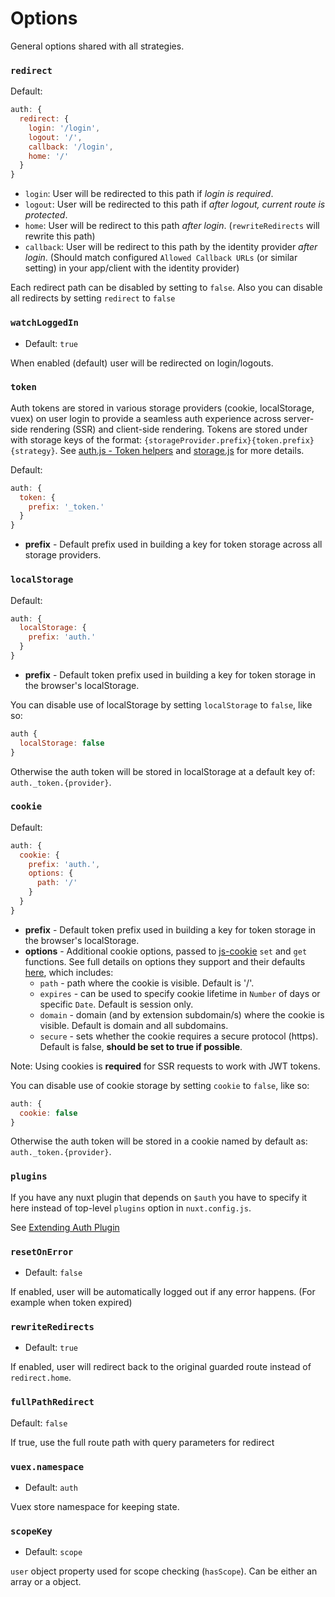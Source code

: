 # Options

General options shared with all strategies.

### `redirect`

Default:

```js
auth: {
  redirect: {
    login: '/login',
    logout: '/',
    callback: '/login',
    home: '/'
  }
}
```

* `login`: User will be redirected to this path if *login is required*.
* `logout`: User will be redirected to this path if *after logout, current route is protected*.
* `home`: User will be redirect to this path *after login*. (`rewriteRedirects` will rewrite this path)
* `callback`: User will be redirect to this path by the identity provider *after login*. (Should match configured `Allowed Callback URLs` (or similar setting) in your app/client with the identity provider) 

Each redirect path can be disabled by setting to `false`.
Also you can disable all redirects by setting `redirect` to `false`

### `watchLoggedIn`

- Default: `true`

When enabled (default) user will be redirected on login/logouts.

### `token`

Auth tokens are stored in various storage providers (cookie, localStorage, vuex) on user login to provide a seamless auth experience across server-side rendering (SSR) and client-side rendering. Tokens are stored under with storage keys of the format: `{storageProvider.prefix}{token.prefix}{strategy}`. See [auth.js - Token helpers](https://github.com/nuxt-community/auth-module/blob/master/lib/core/auth.js#L160) and [storage.js](https://github.com/nuxt-community/auth-module/blob/master/lib/core/storage.js) for more details.

Default:

```js
auth: {
  token: {
    prefix: '_token.'
  }
}
```

* **prefix** - Default prefix used in building a key for token storage across all storage providers.

### `localStorage`

Default:

```js
auth: {
  localStorage: {
    prefix: 'auth.'
  }
}
```

* **prefix** - Default token prefix used in building a key for token storage in the browser's localStorage.

You can disable use of localStorage by setting `localStorage` to `false`, like so:

```js
auth {
  localStorage: false
}
```

Otherwise the auth token will be stored in localStorage at a default key of: `auth._token.{provider}`.

### `cookie`

Default:

```js
auth: {
  cookie: {
    prefix: 'auth.',
    options: {
      path: '/'
    }
  }
}
```

* **prefix** - Default token prefix used in building a key for token storage in the browser's localStorage.
* **options** - Additional cookie options, passed to [js-cookie](https://github.com/js-cookie/js-cookie) `set` and `get` functions. See full details on options they support and their defaults [here](https://github.com/js-cookie/js-cookie#cookie-attributes), which includes:
  * `path` - path where the cookie is visible. Default is '/'.
  * `expires` - can be used to specify cookie lifetime in `Number` of days or specific `Date`. Default is session only.
  * `domain` - domain (and by extension subdomain/s) where the cookie is visible. Default is domain and all subdomains.
  * `secure` - sets whether the cookie requires a secure protocol (https). Default is false, **should be set to true if possible**.

Note: Using cookies is **required** for SSR requests to work with JWT tokens.

You can disable use of cookie storage by setting `cookie` to `false`, like so:

```js
auth: {
  cookie: false
}
```

Otherwise the auth token will be stored in a cookie named by default as: `auth._token.{provider}`.

### `plugins`

If you have any nuxt plugin that depends on `$auth` you have to specify it here instead of top-level `plugins` option in `nuxt.config.js`.

See [Extending Auth Plugin](recipes/extend.md)

### `resetOnError`

* Default: `false`

If enabled, user will be automatically logged out if any error happens. (For example when token expired)

### `rewriteRedirects`

* Default: `true`

If enabled, user will redirect back to the original guarded route instead of `redirect.home`.

### `fullPathRedirect`

Default: `false`

If true, use the full route path with query parameters for redirect

### `vuex.namespace`

* Default: `auth`

Vuex store namespace for keeping state.

### `scopeKey`

* Default: `scope`

`user` object property used for scope checking (`hasScope`). Can be either an array or a object.
